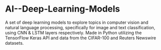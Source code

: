 # AI--Deep-Learning-Models
A set of deep learning models to explore topics in computer vision and natural language processing, specifically for image and text classification, using CNN &amp; LSTM layers respectively. Made in Python utilizing the TensorFlow Keras API and data from the CIFAR-100 and Reuters Newswire datasets.
